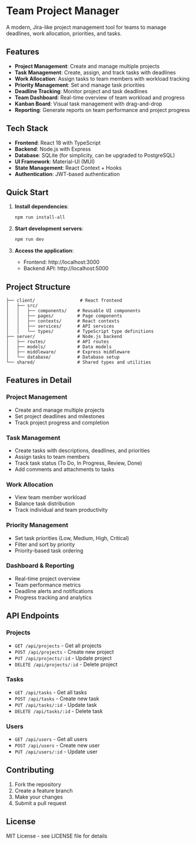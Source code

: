 # Team Project Manager

A modern, Jira-like project management tool for teams to manage deadlines, work allocation, priorities, and tasks.

## Features

- **Project Management**: Create and manage multiple projects
- **Task Management**: Create, assign, and track tasks with deadlines
- **Work Allocation**: Assign tasks to team members with workload tracking
- **Priority Management**: Set and manage task priorities
- **Deadline Tracking**: Monitor project and task deadlines
- **Team Dashboard**: Real-time overview of team workload and progress
- **Kanban Board**: Visual task management with drag-and-drop
- **Reporting**: Generate reports on team performance and project progress

## Tech Stack

- **Frontend**: React 18 with TypeScript
- **Backend**: Node.js with Express
- **Database**: SQLite (for simplicity, can be upgraded to PostgreSQL)
- **UI Framework**: Material-UI (MUI)
- **State Management**: React Context + Hooks
- **Authentication**: JWT-based authentication

## Quick Start

1. **Install dependencies**:
   ```bash
   npm run install-all
   ```

2. **Start development servers**:
   ```bash
   npm run dev
   ```

3. **Access the application**:
   - Frontend: http://localhost:3000
   - Backend API: http://localhost:5000

## Project Structure

```
├── client/                 # React frontend
│   ├── src/
│   │   ├── components/    # Reusable UI components
│   │   ├── pages/         # Page components
│   │   ├── contexts/      # React contexts
│   │   ├── services/      # API services
│   │   └── types/         # TypeScript type definitions
├── server/                # Node.js backend
│   ├── routes/            # API routes
│   ├── models/            # Data models
│   ├── middleware/        # Express middleware
│   └── database/          # Database setup
└── shared/                # Shared types and utilities
```

## Features in Detail

### Project Management
- Create and manage multiple projects
- Set project deadlines and milestones
- Track project progress and completion

### Task Management
- Create tasks with descriptions, deadlines, and priorities
- Assign tasks to team members
- Track task status (To Do, In Progress, Review, Done)
- Add comments and attachments to tasks

### Work Allocation
- View team member workload
- Balance task distribution
- Track individual and team productivity

### Priority Management
- Set task priorities (Low, Medium, High, Critical)
- Filter and sort by priority
- Priority-based task ordering

### Dashboard & Reporting
- Real-time project overview
- Team performance metrics
- Deadline alerts and notifications
- Progress tracking and analytics

## API Endpoints

### Projects
- `GET /api/projects` - Get all projects
- `POST /api/projects` - Create new project
- `PUT /api/projects/:id` - Update project
- `DELETE /api/projects/:id` - Delete project

### Tasks
- `GET /api/tasks` - Get all tasks
- `POST /api/tasks` - Create new task
- `PUT /api/tasks/:id` - Update task
- `DELETE /api/tasks/:id` - Delete task

### Users
- `GET /api/users` - Get all users
- `POST /api/users` - Create new user
- `PUT /api/users/:id` - Update user

## Contributing

1. Fork the repository
2. Create a feature branch
3. Make your changes
4. Submit a pull request

## License

MIT License - see LICENSE file for details 